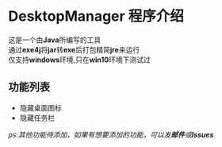 # DesktopManager 程序介绍 

这是一个由**Java**所编写的工具\
通过**exe4j**将**jar**转**exe**后打包精简**jre**来运行\
仅支持**windows**环境,只在**win10**环境下测试过


## 功能列表
- 隐藏桌面图标
- 隐藏任务栏

*ps:其他功能待添加，如果有想要添加的功能，可以发**邮件**或**Issues***
